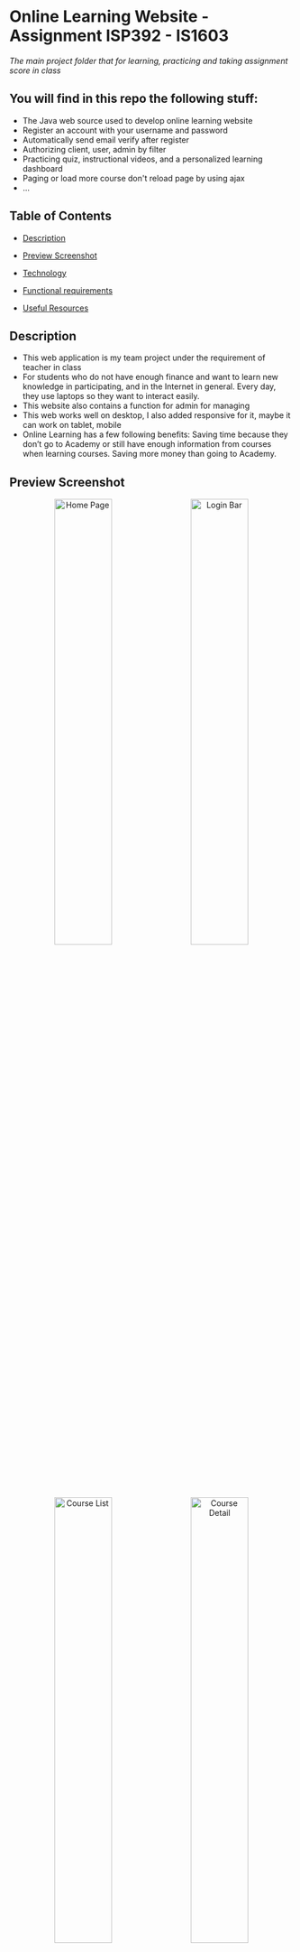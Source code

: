 # Online Learning Website - Assignment ISP392 - IS1603

*The main project folder that for learning, practicing and taking assignment score in class*

## You will find in this repo the following stuff:
* The Java web source used to develop online learning website
* Register an account with your username and password
* Automatically send email verify after register
* Authorizing client, user, admin by filter
* Practicing quiz, instructional videos, and a personalized learning dashboard
* Paging or load more course don't reload page by using ajax
* ...

## Table of Contents

- [Description](#description)

- [Preview Screenshot](#preview-screenshot)

- [Technology](#technology)

- [Functional requirements](#functional-requirements)

- [Useful Resources](#useful-resources)

## Description

- This web application is my team project under the requirement of teacher in class
- For students who do not have enough finance and want to learn new knowledge in participating, and in the Internet in general. Every day, they use laptops so they want to interact easily.
- This website also contains a function for admin for managing
- This web works well on desktop, I also added responsive for it, maybe it can work on tablet, mobile
- Online Learning has a few following benefits: Saving time because they don’t go to Academy or still have enough information from courses when learning courses. Saving more money than going to Academy.

## Preview Screenshot

<div  align="center">

<img  src="https://github.com/ThinhHoang0108/OnlineLearning/blob/master/ISP392/preview/HomePage2.png"  alt="Home Page"  width="45%"></img> &nbsp;&nbsp; <img  src="https://github.com/ThinhHoang0108/OnlineLearning/blob/master/ISP392/preview/Login.png"  alt="Login Bar"  width="45%"></img>

<img  src="https://github.com/ThinhHoang0108/OnlineLearning/blob/master/ISP392/preview/CoursePage.png"  alt="Course List"  width="45%"></img> &nbsp;&nbsp; <img  src="https://github.com/ThinhHoang0108/OnlineLearning/blob/master/ISP392/preview/CourseDetail.png"  alt="Course Detail"  width="45%"></img>

<img  src="https://github.com/ThinhHoang0108/OnlineLearning/blob/master/ISP392/preview/BlogList.png"  alt="Blog List"  width="45%"></img> &nbsp;&nbsp; <img  src="https://github.com/ThinhHoang0108/OnlineLearning/blob/master/ISP392/preview/BlogDetail.png"  alt="Blog Detail"  width="45%"></img>

<img  src="https://github.com/ThinhHoang0108/OnlineLearning/blob/master/ISP392/preview/DoQuiz.png"  alt="Quiz Simultae"  width="45%"></img> &nbsp;&nbsp; <img  src="https://github.com/ThinhHoang0108/OnlineLearning/blob/master/ISP392/preview/QuizReview.png"  alt="Quiz Review"  width="45%"></img>

<img  src="https://github.com/ThinhHoang0108/OnlineLearning/blob/master/ISP392/preview/MyTakenQuiz.png"  alt="My Taken Quiz"  width="45%"></img> &nbsp;&nbsp; <img  src="https://github.com/ThinhHoang0108/OnlineLearning/blob/master/ISP392/preview/Dashboard.png"  alt="Dashboard"  width="45%"></img>

<img  src="https://github.com/ThinhHoang0108/OnlineLearning/blob/master/ISP392/preview/ManageQuestion.png"  alt="QuestionList"  width="45%"></img> &nbsp;&nbsp; <img  src="https://github.com/ThinhHoang0108/OnlineLearning/blob/master/ISP392/preview/ManageQuestion2.png"  alt="Add Question"  width="45%"></img>

<img  src="https://github.com/ThinhHoang0108/OnlineLearning/blob/master/ISP392/preview/ManageQuiz.png"  alt="QuizList"  width="45%"></img> &nbsp;&nbsp; <img  src="https://github.com/ThinhHoang0108/OnlineLearning/blob/master/ISP392/preview/ManageQuiz2.png"  alt="Add Quiz"  width="45%"></img>


</div>

## Technology

**1. Frontend**

<div>
  <div>
  <img src ="https://img.icons8.com/arcade/64/null/html-5.png" alt="HTML5 logo" width="4%" title='HTML5'/>
  <img src ="https://img.icons8.com/color/48/null/css3.png" alt="CSS3 logo" width="4%" title='CSS3'/>
  <img src ="https://img.icons8.com/color/48/null/bootstrap.png" alt="Bootstrap logo" width="4%" title='Bootstrap'/>
  <img src ="https://img.icons8.com/color/48/null/javascript--v1.png" alt="JavaScript logo" width="4%" title='JavaScript'/>
  <img src ="https://img.icons8.com/ios-filled/50/null/jsp.png" alt="ES6 logo" width="4%" title='Java Scripting Preprocessor'/>
  <img src ="https://simpleicons.org/icons/axios.svg" width="4%" title='Axios'/>
  <div> 
<div>

**2. Backend** 

  <div>
  <img src ="https://itphutran.com/wp-content/uploads/2017/05/V%C3%AD-d%E1%BB%A5-v%E1%BB%81-Servlet.png" alt="CSS3 logo" width="4%" title='JSP/Servlet'/>
  <div> 

**3. Database**

  <div>
  <img src ="https://img.icons8.com/color/48/null/microsoft-sql-server.png" alt="HTML5 logo" width="4%" title='Microsoft SQL Server'/>
  <div> 

**4. Tool**

<div>
  <img src ="https://img.icons8.com/windows/32/null/netbeans.png" alt="HTML5 logo" width="4%" title='NetBeans'/>
  <img src ="https://img.icons8.com/fluency/48/null/figma.png" alt="CSS3 logo" width="4%" title='Figma'/>
  <img src ="https://img.icons8.com/color/48/null/tomcat.png" width="4%" title='Tomcat'/>
  <img src ="https://img.icons8.com/ios-filled/50/null/github.png" width="4%" title='Github'/>
  <img src ="https://img.icons8.com/fluency/48/null/java-coffee-cup-logo.png" width="4%" title='Java JDK'/>
<div>

**5.Libraries**

- Lombok
- JSTL
- sqljdbc4
- javax.mail
- javax.activation-1.2.0

## Group Activiry

![Thinh stats](https://github-readme-stats.vercel.app/api?username=Thinhhxhe161617&theme=vue)

## Functional requirements

**1. Guest:**
- [x] Login by account
- [x] Register an account
- [x] Search, view courses
- [x] View blogs
- [x] View courses detail
- [x] View blog's comment
- [ ] Password retrieval

**2. User**
- [x] Search, view plants
- [x] Add, update, remove course registration
- [x] View blogs
- [x] View blog's comment
- [x] Logout
- [x] Update account information
- [x] Practice Quiz
- [x] Comment blogs
- [x] View taken quiz score, true/false answering


**4. Admin:**
- [x] Managing courses
- [x] Managing lessons
- [x] Managing accounts
- [x] Managing slide
- [x] Managing quiz
- [x] Managing question
- [x] Send email
- [x] Update admin account information
- [ ] Statistic revenue

## Useful Resources

#| Name | Description
-| ---- | -----------
1| [web folder](https://github.com/ThinhHoang0108/OnlineLearning/tree/master/ISP392/web) | -----------
2| [src folder](https://github.com/ThinhHoang0108/OnlineLearning/tree/master/ISP392/src/java) | -----------
3| [Database file](https://github.com/ThinhHoang0108/OnlineLearning/blob/master/ISP392/script.sql) | -----------
4| [libs folder](https://github.com/ThinhHoang0108/OnlineLearning/tree/master/ISP392/lib) | -----------


